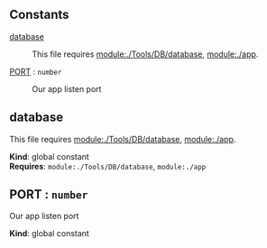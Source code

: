 ## Constants

<dl>
<dt><a href="#database">database</a></dt>
<dd><p>This file requires <a href="module:./Tools/DB/database">module:./Tools/DB/database</a>,  <a href="module:./app">module:./app</a>.</p>
</dd>
<dt><a href="#PORT">PORT</a> : <code>number</code></dt>
<dd><p>Our app listen port</p>
</dd>
</dl>

<a name="database"></a>

## database
This file requires [module:./Tools/DB/database](module:./Tools/DB/database),  [module:./app](module:./app).

**Kind**: global constant  
**Requires**: <code>module:./Tools/DB/database</code>, <code>module:./app</code>  
<a name="PORT"></a>

## PORT : <code>number</code>
Our app listen port

**Kind**: global constant  
